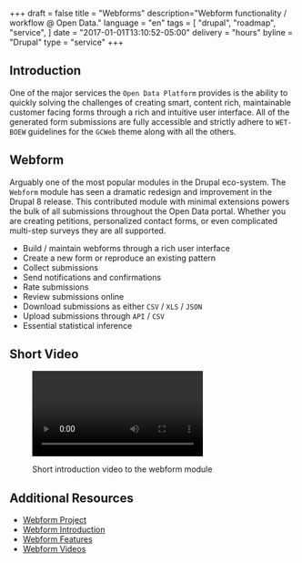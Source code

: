 +++
draft = false
title = "Webforms"
description="Webform functionality / workflow @ Open Data."
language = "en"
tags = [
    "drupal",
    "roadmap",
    "service",
]
date = "2017-01-01T13:10:52-05:00"
delivery = "hours"
byline = "Drupal"
type = "service"
+++

## Introduction

One of the major services the `Open Data Platform` provides is the ability to
quickly solving the challenges of creating smart, content rich,
maintainable customer facing forms through a rich and intuitive user interface.
All of the generated form submissions are fully accessible and strictly adhere
to `WET-BOEW` guidelines for the `GCWeb` theme along with all the others.

## Webform

Arguably one of the most popular modules in the Drupal eco-system. The `Webform`
module has seen a dramatic redesign and improvement in the Drupal 8 release.
This contributed module with minimal extensions powers the bulk of all
submissions throughout the Open Data portal. Whether you are creating petitions,
personalized contact forms, or even complicated multi-step surveys they are all
supported.

* Build / maintain webforms through a rich user interface
* Create a new form or reproduce an existing pattern
* Collect submissions
* Send notifications and confirmations
* Rate submissions
* Review submissions online
* Download submissions as either `CSV` / `XLS` / `JSON`
* Upload submissions through `API` / `CSV`
* Essential statistical inference

## Short Video

<div class="row mrgn-bttm-lg">
    <div class="col-md-8">
    <figure class="wb-mltmd" data-wb-mltmd='{"shareUrl": "https://www.youtube.com/watch?v=rJ-Hcg5WtSU"}'>
        <video title="Webform Introduction">
            <source type="video/youtube" src="https://www.youtube.com/watch?v=rJ-Hcg5WtSU" />
        </video>
        <figcaption>
            <p>Short introduction video to the webform module</p>
        </figcaption>
    </figure>
    </div>
</div>

## Additional Resources

- [Webform Project][webform-drupal]
- [Webform Introduction][webform-intro]
- [Webform Features][webform-features]
- [Webform Videos][webform-videos]


[webform-drupal]:               https://www.drupal.org/project/webform
[webform-intro]:                https://www.drupal.org/node/2834423
[webform-features]:             https://www.drupal.org/node/2837024
[webform-videos]:               https://www.drupal.org/node/2834424
